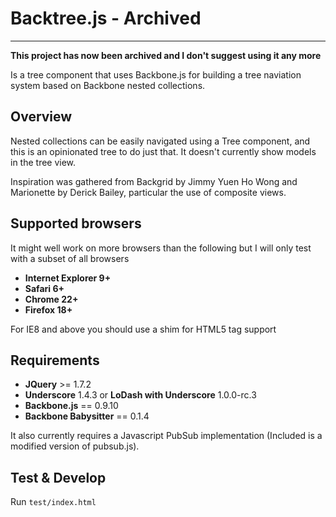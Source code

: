 # Backtree.js - Archived

***

**This project has now been archived and I don't suggest using it any more**


Is a tree component that uses Backbone.js for building a tree naviation system based on Backbone nested collections.

## Overview

Nested collections can be easily navigated using a Tree component, and this is an opinionated tree to do just that. It doesn't currently show models in the tree view.

Inspiration was gathered from Backgrid by Jimmy Yuen Ho Wong and Marionette by Derick Bailey, particular the use of composite views. 

## Supported browsers

It might well work on more browsers than the following but I will only test with a subset of all browsers 

* **Internet Explorer 9+**
* **Safari 6+**
* **Chrome 22+**
* **Firefox 18+**

For IE8 and above you should use a shim for HTML5 tag support

## Requirements

* **JQuery** >= 1.7.2
* **Underscore** 1.4.3 or **LoDash with Underscore** 1.0.0-rc.3
* **Backbone.js** == 0.9.10 
* **Backbone Babysitter** == 0.1.4

It also currently requires a Javascript PubSub implementation (Included is a modified version of pubsub.js).


## Test & Develop

Run `test/index.html` 
